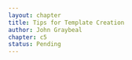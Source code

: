 ```yaml
---
layout: chapter
title: Tips for Template Creation
author: John Graybeal
chapter: c5
status: Pending
---
```

